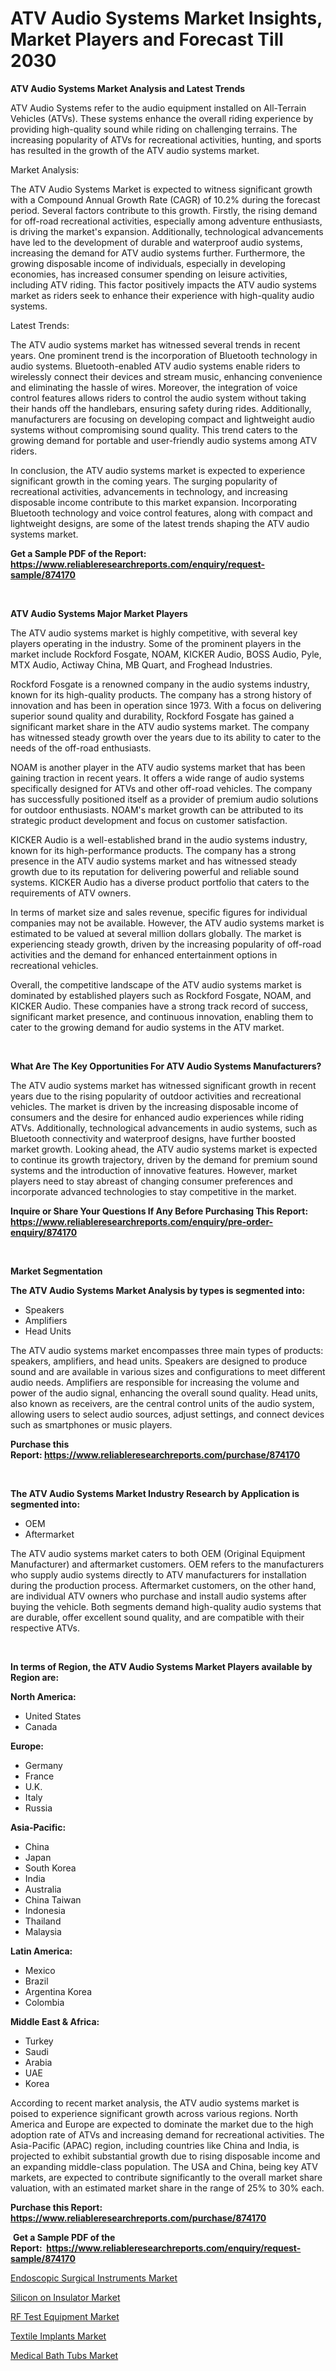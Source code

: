 <p><h1>ATV Audio Systems Market Insights, Market Players and Forecast Till 2030</h1></p><p><strong>ATV Audio Systems Market Analysis and Latest Trends</strong></p>
<p><p>ATV Audio Systems refer to the audio equipment installed on All-Terrain Vehicles (ATVs). These systems enhance the overall riding experience by providing high-quality sound while riding on challenging terrains. The increasing popularity of ATVs for recreational activities, hunting, and sports has resulted in the growth of the ATV audio systems market.</p><p>Market Analysis:</p><p>The ATV Audio Systems Market is expected to witness significant growth with a Compound Annual Growth Rate (CAGR) of 10.2% during the forecast period. Several factors contribute to this growth. Firstly, the rising demand for off-road recreational activities, especially among adventure enthusiasts, is driving the market's expansion. Additionally, technological advancements have led to the development of durable and waterproof audio systems, increasing the demand for ATV audio systems further. Furthermore, the growing disposable income of individuals, especially in developing economies, has increased consumer spending on leisure activities, including ATV riding. This factor positively impacts the ATV audio systems market as riders seek to enhance their experience with high-quality audio systems.</p><p>Latest Trends:</p><p>The ATV audio systems market has witnessed several trends in recent years. One prominent trend is the incorporation of Bluetooth technology in audio systems. Bluetooth-enabled ATV audio systems enable riders to wirelessly connect their devices and stream music, enhancing convenience and eliminating the hassle of wires. Moreover, the integration of voice control features allows riders to control the audio system without taking their hands off the handlebars, ensuring safety during rides. Additionally, manufacturers are focusing on developing compact and lightweight audio systems without compromising sound quality. This trend caters to the growing demand for portable and user-friendly audio systems among ATV riders.</p><p>In conclusion, the ATV audio systems market is expected to experience significant growth in the coming years. The surging popularity of recreational activities, advancements in technology, and increasing disposable income contribute to this market expansion. Incorporating Bluetooth technology and voice control features, along with compact and lightweight designs, are some of the latest trends shaping the ATV audio systems market.</p></p>
<p><strong>Get a Sample PDF of the Report:&nbsp; <a href="https://www.reliableresearchreports.com/enquiry/request-sample/874170">https://www.reliableresearchreports.com/enquiry/request-sample/874170</a></strong></p>
<p>&nbsp;</p>
<p><strong>ATV Audio Systems Major Market Players</strong></p>
<p><p>The ATV audio systems market is highly competitive, with several key players operating in the industry. Some of the prominent players in the market include Rockford Fosgate, NOAM, KICKER Audio, BOSS Audio, Pyle, MTX Audio, Actiway China, MB Quart, and Froghead Industries.</p><p>Rockford Fosgate is a renowned company in the audio systems industry, known for its high-quality products. The company has a strong history of innovation and has been in operation since 1973. With a focus on delivering superior sound quality and durability, Rockford Fosgate has gained a significant market share in the ATV audio systems market. The company has witnessed steady growth over the years due to its ability to cater to the needs of the off-road enthusiasts.</p><p>NOAM is another player in the ATV audio systems market that has been gaining traction in recent years. It offers a wide range of audio systems specifically designed for ATVs and other off-road vehicles. The company has successfully positioned itself as a provider of premium audio solutions for outdoor enthusiasts. NOAM's market growth can be attributed to its strategic product development and focus on customer satisfaction.</p><p>KICKER Audio is a well-established brand in the audio systems industry, known for its high-performance products. The company has a strong presence in the ATV audio systems market and has witnessed steady growth due to its reputation for delivering powerful and reliable sound systems. KICKER Audio has a diverse product portfolio that caters to the requirements of ATV owners.</p><p>In terms of market size and sales revenue, specific figures for individual companies may not be available. However, the ATV audio systems market is estimated to be valued at several million dollars globally. The market is experiencing steady growth, driven by the increasing popularity of off-road activities and the demand for enhanced entertainment options in recreational vehicles.</p><p>Overall, the competitive landscape of the ATV audio systems market is dominated by established players such as Rockford Fosgate, NOAM, and KICKER Audio. These companies have a strong track record of success, significant market presence, and continuous innovation, enabling them to cater to the growing demand for audio systems in the ATV market.</p></p>
<p>&nbsp;</p>
<p><strong>What Are The Key Opportunities For ATV Audio Systems Manufacturers?</strong></p>
<p><p>The ATV audio systems market has witnessed significant growth in recent years due to the rising popularity of outdoor activities and recreational vehicles. The market is driven by the increasing disposable income of consumers and the desire for enhanced audio experiences while riding ATVs. Additionally, technological advancements in audio systems, such as Bluetooth connectivity and waterproof designs, have further boosted market growth. Looking ahead, the ATV audio systems market is expected to continue its growth trajectory, driven by the demand for premium sound systems and the introduction of innovative features. However, market players need to stay abreast of changing consumer preferences and incorporate advanced technologies to stay competitive in the market.</p></p>
<p><strong>Inquire or Share Your Questions If Any Before Purchasing This Report: <a href="https://www.reliableresearchreports.com/enquiry/pre-order-enquiry/874170">https://www.reliableresearchreports.com/enquiry/pre-order-enquiry/874170</a></strong></p>
<p>&nbsp;</p>
<p><strong>Market Segmentation</strong></p>
<p><strong>The ATV Audio Systems Market Analysis by types is segmented into:</strong></p>
<p><ul><li>Speakers</li><li>Amplifiers</li><li>Head Units</li></ul></p>
<p><p>The ATV audio systems market encompasses three main types of products: speakers, amplifiers, and head units. Speakers are designed to produce sound and are available in various sizes and configurations to meet different audio needs. Amplifiers are responsible for increasing the volume and power of the audio signal, enhancing the overall sound quality. Head units, also known as receivers, are the central control units of the audio system, allowing users to select audio sources, adjust settings, and connect devices such as smartphones or music players.</p></p>
<p><strong>Purchase this Report:&nbsp;<a href="https://www.reliableresearchreports.com/purchase/874170">https://www.reliableresearchreports.com/purchase/874170</a></strong></p>
<p>&nbsp;</p>
<p><strong>The ATV Audio Systems Market Industry Research by Application is segmented into:</strong></p>
<p><ul><li>OEM</li><li>Aftermarket</li></ul></p>
<p><p>The ATV audio systems market caters to both OEM (Original Equipment Manufacturer) and aftermarket customers. OEM refers to the manufacturers who supply audio systems directly to ATV manufacturers for installation during the production process. Aftermarket customers, on the other hand, are individual ATV owners who purchase and install audio systems after buying the vehicle. Both segments demand high-quality audio systems that are durable, offer excellent sound quality, and are compatible with their respective ATVs.</p></p>
<p>&nbsp;</p>
<p><strong>In terms of Region, the ATV Audio Systems Market Players available by Region are:</strong></p>
<p>
    <p> <strong> North America: </strong>
        <ul>
            <li>United States</li>
            <li>Canada</li>
        </ul>
        </p> 
    <p> <strong> Europe: </strong>
        <ul>
            <li>Germany</li>
            <li>France</li>
            <li>U.K.</li>
            <li>Italy</li>
            <li>Russia</li>
        </ul>
        </p> 
    <p> <strong> Asia-Pacific: </strong>
        <ul>
            <li>China</li>
            <li>Japan</li>
            <li>South Korea</li>
            <li>India</li>
            <li>Australia</li>
            <li>China Taiwan</li>
            <li>Indonesia</li>
            <li>Thailand</li>
            <li>Malaysia</li>
        </ul>
        </p> 
    <p> <strong> Latin America: </strong>
        <ul>
            <li>Mexico</li>
            <li>Brazil</li>
            <li>Argentina Korea</li>
            <li>Colombia</li>
        </ul>
        </p> 
    <p> <strong> Middle East & Africa: </strong>
        <ul>
            <li>Turkey</li>
            <li>Saudi</li>
            <li>Arabia</li>
            <li>UAE</li>
            <li>Korea</li>
        </ul>
    </p>
    </p>
<p><p>According to recent market analysis, the ATV audio systems market is poised to experience significant growth across various regions. North America and Europe are expected to dominate the market due to the high adoption rate of ATVs and increasing demand for recreational activities. The Asia-Pacific (APAC) region, including countries like China and India, is projected to exhibit substantial growth due to rising disposable income and an expanding middle-class population. The USA and China, being key ATV markets, are expected to contribute significantly to the overall market share valuation, with an estimated market share in the range of 25% to 30% each.</p></p>
<p><strong>Purchase this Report: <a href="https://www.reliableresearchreports.com/purchase/874170">https://www.reliableresearchreports.com/purchase/874170</a></strong></p>
<p>&nbsp;<strong>Get a Sample PDF of the Report:&nbsp;&nbsp;<a href="https://www.reliableresearchreports.com/enquiry/request-sample/874170">https://www.reliableresearchreports.com/enquiry/request-sample/874170</a></strong></p>
<p><strong></strong></p>
<p><p><a href="https://www.linkedin.com/pulse/endoscopic-surgical-instruments-market-size-share-global-zybqe/">Endoscopic Surgical Instruments Market</a></p><p><a href="https://medium.com/@rachaelward34/silicon-on-insulator-market-analysis-and-sze-forecasted-for-period-from-2023-to-2030-83789b4cd49d">Silicon on Insulator Market</a></p><p><a href="https://medium.com/@sanjoy753352/rf-test-equipment-market-research-report-its-history-and-forecast-2023-to-2030-8a4ff0f95d36">RF Test Equipment Market</a></p><p><a href="https://www.linkedin.com/pulse/textile-implants-market-research-report-unlocks-analysis-32h1e/">Textile Implants Market</a></p><p><a href="https://www.linkedin.com/pulse/medical-bath-tubs-market-research-report-unlocks-analysis-ixffe/">Medical Bath Tubs Market</a></p></p>
